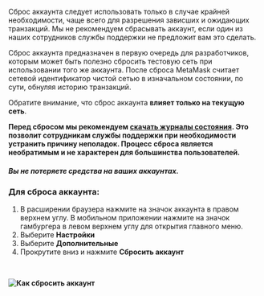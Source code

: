 Сброс аккаунта следует использовать только в случае крайней необходимости, чаще всего для разрешения зависших и ожидающих транзакций. Мы не рекомендуем сбрасывать аккаунт, если один из наших сотрудников службы поддержки не предложит вам это сделать.


Сброс аккаунта предназначен в первую очередь для разработчиков, которым может быть полезно сбросить тестовую сеть при использовании того же аккаунта. После сброса MetaMask считает сетевой идентификатор чистой сетью в изначальном состоянии, по сути, обнуляя историю транзакций.


Обратите внимание, что сброс аккаунта **влияет только на текущую сеть**. 


**Перед сбросом мы рекомендуем [скачать журналы состояния](https://support.metamask.io/hc/en-us/articles/360015290092). Это позволит сотрудникам службы поддержки при необходимости устранить причину неполадок. Процесс сброса является необратимым и не характерен для большинства пользователей.**


#### ***Вы не потеряете средства на ваших аккаунтах.***


### Для сброса аккаунта:


1. В расширении браузера нажмите на значок аккаунта в правом верхнем углу. В мобильном приложении нажмите на значок гамбургера в левом верхнем углу для открытия главного меню.
2. Выберите **Настройки**
3. Выберите **Дополнительные**
4. Прокрутите вниз и нажмите **Сбросить аккаунт**


 


**![Как сбросить аккаунт](https://support.metamask.io/hc/article_attachments/9186048730139/How_to_reset_an_account.gif)**

